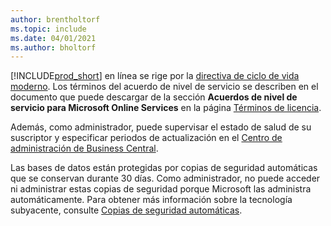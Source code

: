 ```yaml
---
author: brentholtorf
ms.topic: include
ms.date: 04/01/2021
ms.author: bholtorf
---
```

[!INCLUDE[prod_short](prod_short.md)] en línea se rige por la [directiva de ciclo de vida moderno](https://support.microsoft.com/help/30881/modern-lifecycle-policy). Los términos del acuerdo de nivel de servicio se describen en el documento que puede descargar de la sección **Acuerdos de nivel de servicio para Microsoft Online Services** en la página [Términos de licencia](https://www.microsoft.com/licensing/product-licensing/products).  

Además, como administrador, puede supervisar el estado de salud de su suscriptor y especificar periodos de actualización en el [Centro de administración de Business Central](/dynamics365/business-central/dev-itpro/administration/tenant-admin-center).  

Las bases de datos están protegidas por copias de seguridad automáticas que se conservan durante 30 días. Como administrador, no puede acceder ni administrar estas copias de seguridad porque Microsoft las administra automáticamente. Para obtener más información sobre la tecnología subyacente, consulte [Copias de seguridad automáticas](/azure/sql-database/sql-database-automated-backups).  

